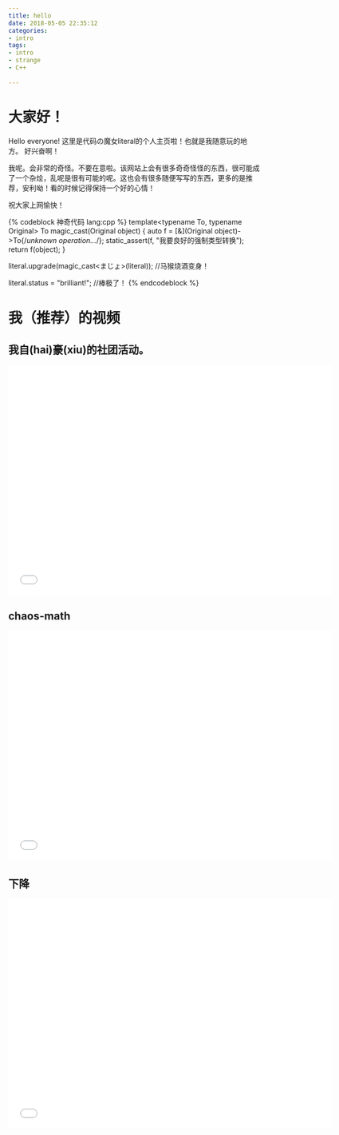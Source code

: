 ```yaml
---
title: hello
date: 2018-05-05 22:35:12
categories:
- intro
tags:
- intro
- strange
- C++
  
---
```


# 大家好！
Hello everyone!
这里是代码の魔女literal的个人主页啦！也就是我随意玩的地方。
好兴奋啊！

我呢。会非常的奇怪。不要在意啦。该网站上会有很多奇奇怪怪的东西，很可能成了一个杂烩，乱呢是很有可能的呢。这也会有很多随便写写的东西，更多的是推荐，安利呦！看的时候记得保持一个好的心情！

祝大家上网愉快！

{% codeblock 神奇代码 lang:cpp %}
template<typename To, typename Original>
To
magic_cast(Original object)
{
	auto f = [&](Original object)->To{/*unknown operation...*/};
	static_assert(f, "我要良好的强制类型转换");
	return f(object);
}

literal.upgrade(magic_cast<まじょ>(literal)); //马猴烧酒变身！

literal.status = "brilliant!"; //棒极了！
{% endcodeblock %}

# 我（推荐）的视频

## 我自(hai)豪(xiu)的社团活动。

<iframe src="//player.bilibili.com/player.html?aid=7661527&cid=12552392&page=1" scrolling="no" border="0" frameborder="no" framespacing="0" allowfullscreen="true" style="width:650px;height:460px;"> </iframe>

## chaos-math

<iframe src="//player.bilibili.com/player.html?aid=4194600&cid=6778010&page=2" scrolling="no" border="0" frameborder="no" framespacing="0" allowfullscreen="true" style="width:650px;height:460px;"> </iframe>

## 下降

<iframe src="//player.bilibili.com/player.html?aid=4661659&cid=7562921&page=1" scrolling="no" border="0" frameborder="no" framespacing="0" allowfullscreen="true" style="width:650px;height:460px;"> </iframe>
